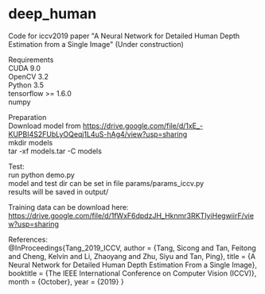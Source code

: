 # deep_human
Code for iccv2019 paper "A Neural Network for Detailed Human Depth Estimation from a Single Image" (Under construction)

Requirements<br/>
CUDA 9.0<br/>
OpenCV 3.2<br/>
Python 3.5<br/>
tensorflow >= 1.6.0<br/>
numpy<br/>


Preparation<br/>
Download model from https://drive.google.com/file/d/1xE_-KUPBI4S2FUbLyOQeqj1L4uS-hAg4/view?usp=sharing<br/>
mkdir models<br/>
tar -xf models.tar -C models<br/>

Test:<br/>
run python demo.py <br/>
model and test dir can be set in file params/params_iccv.py<br/>
results will be saved in output/<br/>

Training data can be download here:<br/>
https://drive.google.com/file/d/1fWxF6dpdzJH_Hknmr3RKTIyiHegwiirF/view?usp=sharing<br/>

References:<br/>
@InProceedings{Tang_2019_ICCV,
author = {Tang, Sicong and Tan, Feitong and Cheng, Kelvin and Li, Zhaoyang and Zhu, Siyu and Tan, Ping},
title = {A Neural Network for Detailed Human Depth Estimation From a Single Image},
booktitle = {The IEEE International Conference on Computer Vision (ICCV)},
month = {October},
year = {2019}
}



